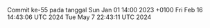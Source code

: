 Commit ke-55 pada tanggal Sun Jan 01 14:00 2023 +0100
Fri Feb 16 14:43:06 UTC 2024
Tue May  7 22:43:11 UTC 2024
